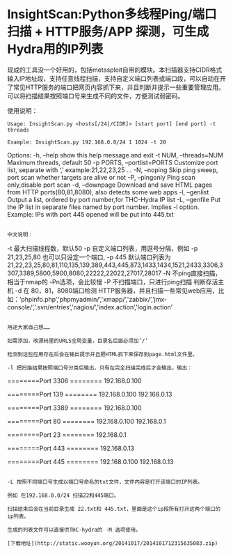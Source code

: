 # InsightScan:Python多线程Ping/端口扫描 + HTTP服务/APP 探测，可生成Hydra用的IP列表

现成的工具没一个好用的，包括metasploit自带的模块。本扫描器支持CIDR格式输入IP地址段，支持任意线程扫描，支持自定义端口列表或端口段，可以自动在开了常见HTTP服务的端口把网页内容抓下来，并且判断并提示一些重要管理应用。可以将扫描结果按照端口号来生成不同的文件，方便测试弱密码。

使用说明：

```
Usage: InsightScan.py <hosts[/24|/CIDR]> [start port] [end port] -t threads

Example: InsightScan.py 192.168.0.0/24 1 1024 -t 20

``````
Options:
-h, –help show this help message and exit
-t NUM, –threads=NUM
Maximum threads, default 50
-p PORTS, –portlist=PORTS
Customize port list, separate with ‘,’ example:21,22,23,25 …
-N, –noping Skip ping sweep, port scan whether targets are alive or not
-P, –pingonly Ping scan only,disable port scan
-d, –downpage Download and save HTML pages from HTTP ports(80,81,8080), also detects some web apps
-l, –genlist Output a list, ordered by port number,for THC-Hydra IP list
-L, –genfile Put the IP list in separate files named by port number. 
Implies -l option. Example: IPs with port 445 opened will be put into 445.txt

```

中文说明：

```
-t 最大扫描线程数，默认50
-p 自定义端口列表，用逗号分隔，例如 -p 21,23,25,80 也可以只设定一个端口, -p 445
默认端口列表为21,22,23,25,80,81,110,135,139,389,443,445,873,1433,1434,1521,2433,3306,3307,3389,5800,5900,8080,22222,22022,27017,28017
-N 不ping直接扫描，相当于nmap的 -Pn选项，会比较慢
-P 不扫描端口，只进行ping扫描 判断存活主机
-d 在 80，81，8080端口检测 HTTP服务器，并且扫描一些常见web应用，比如：’phpinfo.php’,'phpmyadmin/’,'xmapp/’,'zabbix/’,'jmx-console/’,’.svn/entries’,'nagios/’,'index.action’,'login.action’

```

用途大家自己想……

如需添加，改源码里的URLS全局变量，目录名后面必须加’/’

检测到这些应用存在后会在输出提示并且把HTML抓下来保存到page.html文件里。

-l 把扫描结果按照端口号分类后输出，只有在完全扫描完成后才会输出，输出：

```
========Port 3306 ========
192.168.0.100

========Port 139 ========
192.168.0.100
192.168.0.13

========Port 3389 ========
192.168.0.100

========Port 80 ========
192.168.0.100
192.168.0.1

========Port 23 ========
192.168.0.1

========Port 443 ========
192.168.0.13

========Port 445 ========
192.168.0.100
192.168.0.13

```

-L 按照不同端口号生成以端口号命名的txt文件，文件内容是打开该端口的IP列表。

例如 在192.168.0.0/24 扫描22和445端口。

扫描结束后会在当前目录生成 22.txt和 445.txt，里面是这个ip段所有打开这两个端口的ip列表。

生成的列表文件可以直接供THC-hydra的 -M 选项使用。

[下载地址](http://static.wooyun.org/20141017/2014101712315635083.zip)